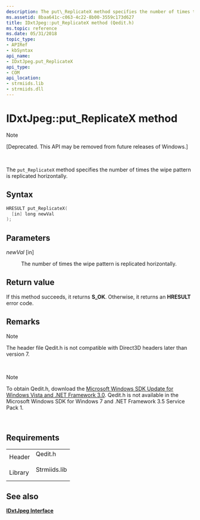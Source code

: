 ```yaml
---
description: The put\_ReplicateX method specifies the number of times the wipe pattern is replicated horizontally.
ms.assetid: 8baa641c-c063-4c22-8b00-3559c173d627
title: IDxtJpeg::put_ReplicateX method (Qedit.h)
ms.topic: reference
ms.date: 05/31/2018
topic_type: 
- APIRef
- kbSyntax
api_name: 
- IDxtJpeg.put_ReplicateX
api_type: 
- COM
api_location: 
- strmiids.lib
- strmiids.dll
---
```


# IDxtJpeg::put\_ReplicateX method

> [!Note]  
> \[Deprecated. This API may be removed from future releases of Windows.\]

 

The `put_ReplicateX` method specifies the number of times the wipe pattern is replicated horizontally.

## Syntax


```C++
HRESULT put_ReplicateX(
  [in] long newVal
);
```



## Parameters

<dl> <dt>

*newVal* \[in\]
</dt> <dd>

The number of times the wipe pattern is replicated horizontally.

</dd> </dl>

## Return value

If this method succeeds, it returns **S\_OK**. Otherwise, it returns an **HRESULT** error code.

## Remarks

> [!Note]  
> The header file Qedit.h is not compatible with Direct3D headers later than version 7.

 

> [!Note]  
> To obtain Qedit.h, download the [Microsoft Windows SDK Update for Windows Vista and .NET Framework 3.0](https://msdn.microsoft.com/windowsvista/bb980924.aspx). Qedit.h is not available in the Microsoft Windows SDK for Windows 7 and .NET Framework 3.5 Service Pack 1.

 

## Requirements



|                    |                                                                                         |
|--------------------|-----------------------------------------------------------------------------------------|
| Header<br/>  | <dl> <dt>Qedit.h</dt> </dl>      |
| Library<br/> | <dl> <dt>Strmiids.lib</dt> </dl> |



## See also

<dl> <dt>

[**IDxtJpeg Interface**](idxtjpeg.md)
</dt> </dl>

 

 




